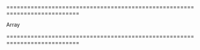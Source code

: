 ===========================================================================
<!--type-->Array<Object><!--/type-->
===========================================================================

<!--shortDescription-->

<!--/shortDescription-->

<!--fullDescription-->

<!--/fullDescription-->